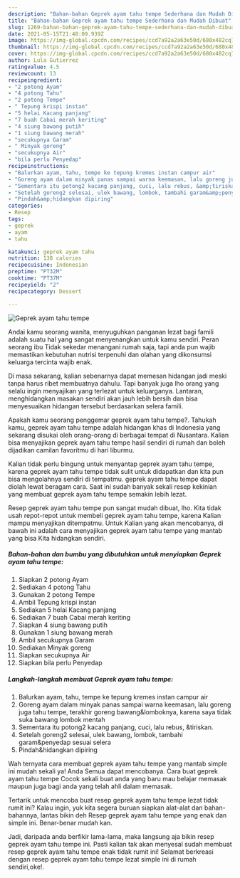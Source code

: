 ```yaml
---
description: "Bahan-bahan Geprek ayam tahu tempe Sederhana dan Mudah Dibuat"
title: "Bahan-bahan Geprek ayam tahu tempe Sederhana dan Mudah Dibuat"
slug: 1269-bahan-bahan-geprek-ayam-tahu-tempe-sederhana-dan-mudah-dibuat
date: 2021-05-15T21:48:09.939Z
image: https://img-global.cpcdn.com/recipes/ccd7a92a2a63e50d/680x482cq70/geprek-ayam-tahu-tempe-foto-resep-utama.jpg
thumbnail: https://img-global.cpcdn.com/recipes/ccd7a92a2a63e50d/680x482cq70/geprek-ayam-tahu-tempe-foto-resep-utama.jpg
cover: https://img-global.cpcdn.com/recipes/ccd7a92a2a63e50d/680x482cq70/geprek-ayam-tahu-tempe-foto-resep-utama.jpg
author: Lula Gutierrez
ratingvalue: 4.5
reviewcount: 13
recipeingredient:
- "2 potong Ayam"
- "4 potong Tahu"
- "2 potong Tempe"
- " Tepung krispi instan"
- "5 helai Kacang panjang"
- "7 buah Cabai merah keriting"
- "4 siung bawang putih"
- "1 siung bawang merah"
- "secukupnya Garam"
- " Minyak goreng"
- "secukupnya Air"
- "bila perlu Penyedap"
recipeinstructions:
- "Balurkan ayam, tahu, tempe ke tepung kremes instan campur air"
- "Goreng ayam dalam minyak panas sampai warna keemasan, lalu goreng juga tahu tempe, terakhir goreng bawang&amp;lomboknya, karena saya tidak suka bawang lombok mentah"
- "Sementara itu potong2 kacang panjang, cuci, lalu rebus, &amp;tiriskan."
- "Setelah goreng2 selesai, ulek bawang, lombok, tambahi garam&amp;penyedap sesuai selera"
- "Pindah&amp;hidangkan dipiring"
categories:
- Resep
tags:
- geprek
- ayam
- tahu

katakunci: geprek ayam tahu 
nutrition: 138 calories
recipecuisine: Indonesian
preptime: "PT32M"
cooktime: "PT37M"
recipeyield: "2"
recipecategory: Dessert

---
```



![Geprek ayam tahu tempe](https://img-global.cpcdn.com/recipes/ccd7a92a2a63e50d/680x482cq70/geprek-ayam-tahu-tempe-foto-resep-utama.jpg)

Andai kamu seorang wanita, menyuguhkan panganan lezat bagi famili adalah suatu hal yang sangat menyenangkan untuk kamu sendiri. Peran seorang ibu Tidak sekedar menangani rumah saja, tapi anda pun wajib memastikan kebutuhan nutrisi terpenuhi dan olahan yang dikonsumsi keluarga tercinta wajib enak.

Di masa  sekarang, kalian sebenarnya dapat memesan hidangan jadi meski tanpa harus ribet membuatnya dahulu. Tapi banyak juga lho orang yang selalu ingin menyajikan yang terlezat untuk keluarganya. Lantaran, menghidangkan masakan sendiri akan jauh lebih bersih dan bisa menyesuaikan hidangan tersebut berdasarkan selera famili. 



Apakah kamu seorang penggemar geprek ayam tahu tempe?. Tahukah kamu, geprek ayam tahu tempe adalah hidangan khas di Indonesia yang sekarang disukai oleh orang-orang di berbagai tempat di Nusantara. Kalian bisa menyajikan geprek ayam tahu tempe hasil sendiri di rumah dan boleh dijadikan camilan favoritmu di hari liburmu.

Kalian tidak perlu bingung untuk menyantap geprek ayam tahu tempe, karena geprek ayam tahu tempe tidak sulit untuk didapatkan dan kita pun bisa mengolahnya sendiri di tempatmu. geprek ayam tahu tempe dapat diolah lewat beragam cara. Saat ini sudah banyak sekali resep kekinian yang membuat geprek ayam tahu tempe semakin lebih lezat.

Resep geprek ayam tahu tempe pun sangat mudah dibuat, lho. Kita tidak usah repot-repot untuk membeli geprek ayam tahu tempe, karena Kalian mampu menyajikan ditempatmu. Untuk Kalian yang akan mencobanya, di bawah ini adalah cara menyajikan geprek ayam tahu tempe yang mantab yang bisa Kita hidangkan sendiri.

<!--inarticleads1-->

##### Bahan-bahan dan bumbu yang dibutuhkan untuk menyiapkan Geprek ayam tahu tempe:

1. Siapkan 2 potong Ayam
1. Sediakan 4 potong Tahu
1. Gunakan 2 potong Tempe
1. Ambil  Tepung krispi instan
1. Sediakan 5 helai Kacang panjang
1. Sediakan 7 buah Cabai merah keriting
1. Siapkan 4 siung bawang putih
1. Gunakan 1 siung bawang merah
1. Ambil secukupnya Garam
1. Sediakan  Minyak goreng
1. Siapkan secukupnya Air
1. Siapkan bila perlu Penyedap




<!--inarticleads2-->

##### Langkah-langkah membuat Geprek ayam tahu tempe:

1. Balurkan ayam, tahu, tempe ke tepung kremes instan campur air
1. Goreng ayam dalam minyak panas sampai warna keemasan, lalu goreng juga tahu tempe, terakhir goreng bawang&amp;lomboknya, karena saya tidak suka bawang lombok mentah
1. Sementara itu potong2 kacang panjang, cuci, lalu rebus, &amp;tiriskan.
1. Setelah goreng2 selesai, ulek bawang, lombok, tambahi garam&amp;penyedap sesuai selera
1. Pindah&amp;hidangkan dipiring




Wah ternyata cara membuat geprek ayam tahu tempe yang mantab simple ini mudah sekali ya! Anda Semua dapat mencobanya. Cara buat geprek ayam tahu tempe Cocok sekali buat anda yang baru mau belajar memasak maupun juga bagi anda yang telah ahli dalam memasak.

Tertarik untuk mencoba buat resep geprek ayam tahu tempe lezat tidak rumit ini? Kalau ingin, yuk kita segera buruan siapkan alat-alat dan bahan-bahannya, lantas bikin deh Resep geprek ayam tahu tempe yang enak dan simple ini. Benar-benar mudah kan. 

Jadi, daripada anda berfikir lama-lama, maka langsung aja bikin resep geprek ayam tahu tempe ini. Pasti kalian tak akan menyesal sudah membuat resep geprek ayam tahu tempe enak tidak rumit ini! Selamat berkreasi dengan resep geprek ayam tahu tempe lezat simple ini di rumah sendiri,oke!.

